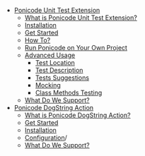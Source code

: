 <!-- docs/_sidebar.md -->

* [Ponicode Unit Test Extension](ut_extension/)
  * [What is Ponicode Unit Test Extension?](ut_extension/what-is-ponicode-unit-test-extension.md)
  * [Installation](ut_extension/installation.md)
  * [Get Started](ut_extension/get-started.md)
  * [How To?](ut_extension/how-to.md)
  * [Run Ponicode on Your Own Project](ut_extension/run-on-your-own-project.md)
  * [Advanced Usage](ut_extension/advanced-usage.md)
    * [Test Location](ut_extension/advanced_usage/test-location.md)
    * [Test Description](ut_extension/advanced_usage/test-description.md)
    * [Tests Suggestions](ut_extension/advanced_usage/values-suggestions.md)
    * [Mocking](ut_extension/advanced_usage/mocking.md)
    * [Class Methods Testing](ut_extension/advanced_usage/instances-initialization-and-methods-testing.md)
  * [What Do We Support?](ut_extension/what-do-we-support.md)
* [Ponicode DogString Action](dogstring_action/)
  * [What is Ponicode DogString Action?](dogstring_action/what-is_ponicode-dogstring.md)
  * [Get Started](dogstring_action/get-started.md)
  * [Installation](dogstring_action/installation.md)
  * [Configuration](dogstring_action/configuration.md)/
  * [What Do We Support?](dogstring_action/what-do-we-support.md)